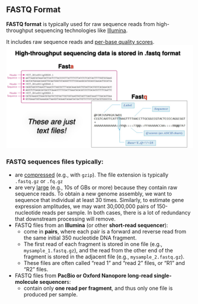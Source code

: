 ## FASTQ Format
**FASTQ format** is typically used for raw sequence reads from high-throughput sequencing technologies like <ins>Illumina</ins>. 

It includes raw sequence reads and <ins>per-base quality scores</ins>.
![FASTA and FASTQ](picture/FASTQ.png)




### **FASTQ sequences files typically:**

- are <ins>compressed</ins> (e.g., with ```gzip```). The file extension is typically ```.fastq.gz``` or ```.fq.gz```
- are very <ins>large</ins> (e.g., 10s of GBs or more) because they contain raw sequence reads. To obtain a new genome assembly, we want to sequence that individual at least 30 times. Similarly, to estimate gene expression amplitudes, we may want 30,000,000 pairs of 150-nucleotide reads per sample. In both cases, there is a lot of redundancy that downstream processing will remove.
- FASTQ files from an **Illumina** (or other **short-read sequencer**):
  - come in **pairs**, where each pair is a forward and reverse read from the same initial 350 nucleotide DNA fragment.
  - The first read of each fragment is stored in one file (e.g., ```mysample_1.fastq.gz```), and the read from the other end of the fragment is stored in the adjacent file (e.g., ```mysample_2.fastq.gz```).
  - These files are often called “read 1” and “read 2” files, or “R1” and “R2” files.
- FASTQ files from **PacBio or Oxford Nanopore long-read single-molecule sequencer**s:
  - contain only **one read per fragment**, and thus only one file is produced per sample.


